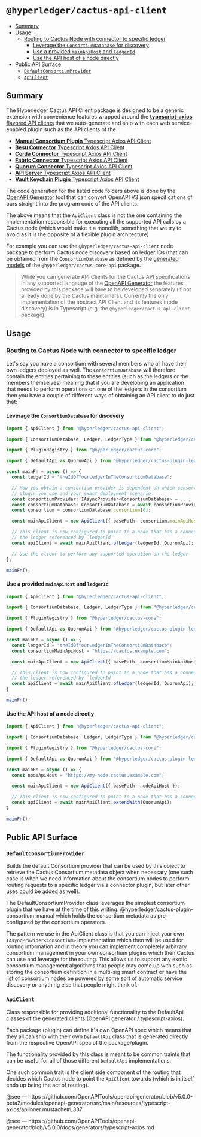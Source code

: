 # `@hyperledger/cactus-api-client` <!-- omit in toc -->

- [Summary](#summary)
- [Usage](#usage)
  - [Routing to Cactus Node with connector to specific ledger](#routing-to-cactus-node-with-connector-to-specific-ledger)
    - [Leverage the `ConsortiumDatabase` for discovery](#leverage-the-consortiumdatabase-for-discovery)
    - [Use a provided `mainApiHost` and `ledgerId`](#use-a-provided-mainapihost-and-ledgerid)
    - [Use the API host of a node directly](#use-the-api-host-of-a-node-directly)
- [Public API Surface](#public-api-surface)
  - [`DefaultConsortiumProvider`](#defaultconsortiumprovider)
  - [`ApiClient`](#apiclient)

## Summary

The Hyperledger Cactus API Client package is designed to be a generic extension with convenience features wrapped around the
[**typescript-axios** flavored API clients](https://github.com/OpenAPITools/openapi-generator/blob/master/docs/generators/typescript-axios.md) that we auto-generate and ship with each web service-enabled
plugin such as the API clients of the
* [**Manual Consortium Plugin** Typescript Axios API Client](https://github.com/hyperledger/cactus/tree/main/packages/cactus-plugin-consortium-manual/src/main/typescript/generated/openapi/typescript-axios)
* [**Besu Connector** Typescript Axios API Client](https://github.com/hyperledger/cactus/tree/main/packages/cactus-plugin-ledger-connector-besu/src/main/typescript/generated/openapi/typescript-axios)
* [**Corda Connector** Typescript Axios API Client](https://github.com/hyperledger/cactus/tree/main/packages/cactus-plugin-ledger-connector-corda/src/main/typescript/generated/openapi/typescript-axios)
* [**Fabric Connector** Typescript Axios API Client](https://github.com/hyperledger/cactus/tree/main/packages/cactus-plugin-ledger-connector-fabric/src/main/typescript/generated/openapi/typescript-axios)
* [**Quorum Connector** Typescript Axios API Client](https://github.com/hyperledger/cactus/tree/main/packages/cactus-plugin-ledger-connector-quorum/src/main/typescript/generated/openapi/typescript-axios)
* [**API Server** Typescript Axios API Client](https://github.com/hyperledger/cactus/tree/main/packages/cactus-cmd-api-server/src/main/typescript/generated/openapi/typescript-axios)
* [**Vault Keychain Plugin** Typescript Axios API Client](https://github.com/hyperledger/cactus/tree/main/packages/cactus-plugin-keychain-vault/src/main/typescript/generated/openapi/typescript-axios)

The code generation for the listed code folders above is done by the [OpenAPI Generator](https://github.com/OpenAPITools/openapi-generator) tool that can convert OpenAPI V3 json specifications of ours straight into the program code of the API clients.

The above means that the `ApiClient` class is not the one containing the implementation
responsible for executing all the supported API calls by a Cactus node (which would make
it a monolith, something that we try to avoid as it is the opposite of a flexible plugin
architecture)

For example you can use the `@hyperledger/cactus-api-client` node package to perform
Cactus node discovery based on ledger IDs (that can be obtained from the `ConsortiumDatabase` as defined by the [generated models](https://github.com/hyperledger/cactus/blob/main/packages/cactus-core-api/src/main/typescript/generated/openapi/typescript-axios/api.ts) of the `@hyperledger/cactus-core-api` package.

> While you can generate API Clients for the Cactus API specifications in any supported langauge of the [OpenAPI Generator](https://github.com/OpenAPITools/openapi-generator) the features provided by this package will have to be developed separately (if not already done by the Cactus maintainers).
> Currently the only implementation of the abstract API Client and its features (node discovery) is in Typescript (e.g. the `@hyperledger/cactus-api-client` package).
## Usage

### Routing to Cactus Node with connector to specific ledger

Let's say you have a consortium with several members who all have their own ledgers deployed as well.
The `ConsortiumDatabase` will therefore contain the entities pertaining to these entities
(such as the ledgers or the members themselves) meaning that if you are developing an
application that needs to perform operations on one of the ledgers in the consortium then
you have a couple of different ways of obtaining an API client to do just that:

#### Leverage the `ConsortiumDatabase` for discovery

```typescript
import { ApiClient } from "@hyperledger/cactus-api-client";

import { ConsortiumDatabase, Ledger, LedgerType } from "@hyperledger/cactus-core-api";

import { PluginRegistry } from "@hyperledger/cactus-core";

import { DefaultApi as QuorumApi } from "@hyperledger/cactus-plugin-ledger-connector-quorum";

const mainFn = async () => {
  const ledgerId = "theIdOfYourLedgerInTheConsortiumDatabase";

  // How you obtain a consortium provider is dependent on which consortium
  // plugin you use and your exact deployment scenario
  const consortiumProvider: IAsyncProvider<ConsortiumDatabase> = ...;
  const consortiumDatabase: ConsortiumDatabase = await consortiumProvider.get();
  const consortium = consortiumDatabase.consortium[0];

  const mainApiClient = new ApiClient({ basePath: consortium.mainApiHost });

  // This client is now configured to point to a node that has a connector to
  // the ledger referenced by `ledgerId`
  const apiClient = await mainApiClient.ofLedger(ledgerId, QuorumApi);

  // Use the client to perform any supported operation on the ledger
};

mainFn();
```

#### Use a provided `mainApiHost` and `ledgerId`

```typescript
import { ApiClient } from "@hyperledger/cactus-api-client";

import { ConsortiumDatabase, Ledger, LedgerType } from "@hyperledger/cactus-core-api";

import { PluginRegistry } from "@hyperledger/cactus-core";

import { DefaultApi as QuorumApi } from "@hyperledger/cactus-plugin-ledger-connector-quorum";

const mainFn = async () => {
  const ledgerId = "theIdOfYourLedgerInTheConsortiumDatabase";
  const consortiumMainApiHost = "https://cactus.example.com";

  const mainApiClient = new ApiClient({ basePath: consortiumMainApiHost });

  // This client is now configured to point to a node that has a connector to
  // the ledger referenced by `ledgerId`
  const apiClient = await mainApiClient.ofLedger(ledgerId, QuorumApi);
}

mainFn();
```

#### Use the API host of a node directly

```typescript
import { ApiClient } from "@hyperledger/cactus-api-client";

import { ConsortiumDatabase, Ledger, LedgerType } from "@hyperledger/cactus-core-api";

import { PluginRegistry } from "@hyperledger/cactus-core";

import { DefaultApi as QuorumApi } from "@hyperledger/cactus-plugin-ledger-connector-quorum";

const mainFn = async () => {
  const nodeApiHost = "https://my-node.cactus.example.com";

  const mainApiClient = new ApiClient({ basePath: nodeApiHost });

  // This client is now configured to point to a node that has a connector to the ledger of your choice
  const apiClient = await mainApiClient.extendWith(QuorumApi);
}

mainFn();
```

## Public API Surface

### `DefaultConsortiumProvider`

Builds the default Consortium provider that can be used by this object to retrieve the Cactus Consortium metadata object when necessary (one such case is when we need information about the consortium nodes to perform routing requests to a specific ledger via a connector plugin, but later other uses could be added as well).

The DefaultConsortiumProvider class leverages the simplest consortium plugin that we have at the time of this writing: @hyperledger/cactus-plugin-consortium-manual which holds the consortium metadata as pre-configured by the consortium operators.

The pattern we use in the ApiClient class is that you can inject your own `IAsyncProvider<Consortium>` implementation which then will be used for routing information and in theory you can implement completely arbitrary consortium management in your own consortium plugins which then Cactus can use and leverage for the routing. This allows us to support any exotic consortium management algorithms that people may come up with such as storing the consortium definition in a multi-sig smart contract or have the list of consortium nodes be powered by some sort of automatic service discovery or anything else that people might think of.

### `ApiClient`

Class responsible for providing additional functionality to the DefaultApi classes of the generated clients (OpenAPI generator / typescript-axios).

Each package (plugin) can define it's own OpenAPI spec which means that they all can ship with their own `DefaultApi` class that is generated directly from the respective OpenAPI spec of the package/plugin.

The functionality provided by this class is meant to be common traints that can be useful for all of those different `DefaultApi` implementations.

One such common trait is the client side component of the routing that decides which Cactus node to point the `ApiClient` towards (which is in itself ends up being the act of routing).

@see — https ://github.com/OpenAPITools/openapi-generator/blob/v5.0.0-beta2/modules/openapi-generator/src/main/resources/typescript-axios/apiInner.mustache#L337

@see — https ://github.com/OpenAPITools/openapi-generator/blob/v5.0.0/docs/generators/typescript-axios.md
